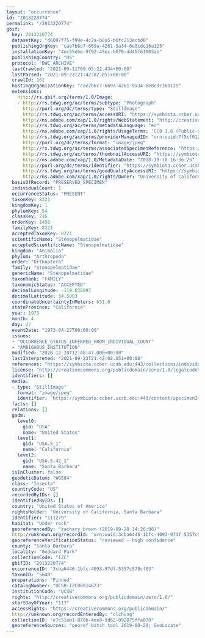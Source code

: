 ```yaml
---
layout: "occurrence"
id: "2013220774"
permalink: "/2013220774"
gbif:
  key: 2013220774
  datasetKey: "d6097f75-f99e-4c2a-b8a5-b0fc213ecbd0"
  publishingOrgKey: "cae7b6c7-669a-4261-9a34-6e8cdc16a125"
  installationKey: "4ec55ebe-9f92-45ec-b076-dd45f61003ab"
  publishingCountry: "US"
  protocol: "DWC_ARCHIVE"
  lastCrawled: "2021-09-11T09:05:22.434+00:00"
  lastParsed: "2021-09-23T21:42:02.051+00:00"
  crawlId: 161
  hostingOrganizationKey: "cae7b6c7-669a-4261-9a34-6e8cdc16a125"
  extensions:
    http://rs.gbif.org/terms/1.0/Image:
    - http://rs.tdwg.org/ac/terms/subtype: "Photograph"
      http://purl.org/dc/terms/type: "StillImage"
      http://rs.tdwg.org/ac/terms/accessURI: "https://symbiota.ccber.ucsb.edu:443/content/specimenImages/UCSB_IZC/UCSB-IZC00014/UCSB-IZC00014623_lg.jpg"
      http://ns.adobe.com/xap/1.0/rights/WebStatement: "http://creativecommons.org/publicdomain/zero/1.0/"
      http://rs.tdwg.org/ac/terms/metadataLanguage: "en"
      http://ns.adobe.com/xap/1.0/rights/UsageTerms: "CC0 1.0 (Public-domain)"
      http://rs.tdwg.org/ac/terms/providerManagedID: "urn:uuid:7f5cf012-7de0-4ddb-978c-728cf6ac720c"
      http://purl.org/dc/terms/format: "image/jpeg"
      http://rs.tdwg.org/ac/terms/associatedSpecimenReference: "https://symbiota.ccber.ucsb.edu:443/collections/individual/index.php?occid=111279"
      http://rs.tdwg.org/ac/terms/thumbnailAccessURI: "https://symbiota.ccber.ucsb.edu:443/content/specimenImages/UCSB_IZC/UCSB-IZC00014/UCSB-IZC00014623_tn.jpg"
      http://ns.adobe.com/xap/1.0/MetadataDate: "2018-10-10 16:36:26"
      http://purl.org/dc/terms/identifier: "https://symbiota.ccber.ucsb.edu:443/content/specimenImages/UCSB_IZC/UCSB-IZC00014/UCSB-IZC00014623_lg.jpg"
      http://rs.tdwg.org/ac/terms/goodQualityAccessURI: "https://symbiota.ccber.ucsb.edu:443/content/specimenImages/UCSB_IZC/UCSB-IZC00014/UCSB-IZC00014623.jpg"
      http://ns.adobe.com/xap/1.0/rights/Owner: "University of California, Santa Barbara"
  basisOfRecord: "PRESERVED_SPECIMEN"
  individualCount: 1
  occurrenceStatus: "PRESENT"
  taxonKey: 8221
  kingdomKey: 1
  phylumKey: 54
  classKey: 216
  orderKey: 1458
  familyKey: 8221
  acceptedTaxonKey: 8221
  scientificName: "Stenopelmatidae"
  acceptedScientificName: "Stenopelmatidae"
  kingdom: "Animalia"
  phylum: "Arthropoda"
  order: "Orthoptera"
  family: "Stenopelmatidae"
  genericName: "Stenopelmatidae"
  taxonRank: "FAMILY"
  taxonomicStatus: "ACCEPTED"
  decimalLongitude: -119.838897
  decimalLatitude: 34.5003
  coordinateUncertaintyInMeters: 631.0
  stateProvince: "California"
  year: 1973
  month: 4
  day: 27
  eventDate: "1973-04-27T00:00:00"
  issues:
  - "OCCURRENCE_STATUS_INFERRED_FROM_INDIVIDUAL_COUNT"
  - "AMBIGUOUS_INSTITUTION"
  modified: "2020-12-28T12:48:47.000+00:00"
  lastInterpreted: "2021-09-23T21:42:02.051+00:00"
  references: "https://symbiota.ccber.ucsb.edu:443/collections/individual/index.php?occid=111279"
  license: "http://creativecommons.org/publicdomain/zero/1.0/legalcode"
  identifiers: []
  media:
  - type: "StillImage"
    format: "image/jpeg"
    identifier: "https://symbiota.ccber.ucsb.edu:443/content/specimenImages/UCSB_IZC/UCSB-IZC00014/UCSB-IZC00014623_lg.jpg"
  facts: []
  relations: []
  gadm:
    level0:
      gid: "USA"
      name: "United States"
    level1:
      gid: "USA.5_1"
      name: "California"
    level2:
      gid: "USA.5.42_1"
      name: "Santa Barbara"
  isInCluster: false
  geodeticDatum: "WGS84"
  class: "Insecta"
  countryCode: "US"
  recordedByIDs: []
  identifiedByIDs: []
  country: "United States of America"
  rightsHolder: "University of California, Santa Barbara"
  identifier: "111279"
  habitat: "Under rock"
  georeferencedBy: "zachary_brown (2019-09-20 14:26:08)"
  http://unknown.org/recordId: "urn:uuid:3cba6446-1bfc-4093-97df-5357c578cf03"
  georeferenceVerificationStatus: "reviewed - high confidence"
  county: "Santa Barbara"
  locality: "Goddard Park"
  collectionCode: "IZC"
  gbifID: "2013220774"
  occurrenceID: "3cba6446-1bfc-4093-97df-5357c578cf03"
  taxonID: "5640"
  preparations: "Pinned"
  catalogNumber: "UCSB-IZC00014623"
  institutionCode: "UCSB"
  rights: "http://creativecommons.org/publicdomain/zero/1.0/"
  startDayOfYear: "117"
  accessRights: "https://creativecommons.org/publicdomain/"
  http://unknown.org/recordEnteredBy: "clchung"
  collectionID: "e7c51ab1-870b-4ee8-9d62-092875ffa870"
  georeferenceSources: "georef batch tool 2019-09-20; GeoLocate"
---
```

